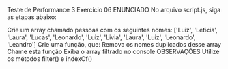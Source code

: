 Teste de Performance 3
Exercício 06
ENUNCIADO
No arquivo script.js, siga as etapas abaixo:

Crie um array chamado pessoas com os seguintes nomes:
['Luiz', 'Leticia', 'Laura', 'Lucas', 'Leonardo', 'Luiz', 'Livia', 'Laura', 'Luiz', 'Leonardo', 'Leandro']
Crie uma função, que:
Remova os nomes duplicados desse array
Chame esta função
Exiba o array filtrado no console
OBSERVAÇÕES
Utilize os métodos filter() e indexOf()
